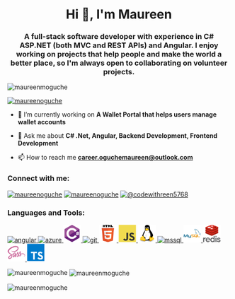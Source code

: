 <h1 align="center">Hi 👋, I'm Maureen</h1>
<h3 align="center">A full-stack software developer with experience in C# ASP.NET (both MVC and REST APIs) and Angular. I enjoy working on projects that help people and make the world a better place, so I'm always open to collaborating on volunteer projects.</h3>

<p align="left"> <img src="https://komarev.com/ghpvc/?username=maureenmoguche&label=Profile%20views&color=0e75b6&style=flat" alt="maureenmoguche" /> </p>

<p align="left"> <a href="https://twitter.com/maureenoguche" target="blank"><img src="https://img.shields.io/twitter/follow/maureenoguche?logo=twitter&style=for-the-badge" alt="maureenoguche" /></a> </p>

- 🔭 I’m currently working on **A Wallet Portal that helps users manage wallet accounts**

- 💬 Ask me about **C# .Net, Angular, Backend Development, Frontend Development**

- 📫 How to reach me **career.oguchemaureen@outlook.com**

<h3 align="left">Connect with me:</h3>
<p align="left">
<a href="https://twitter.com/maureenoguche" target="blank"><img align="center" src="https://raw.githubusercontent.com/rahuldkjain/github-profile-readme-generator/master/src/images/icons/Social/twitter.svg" alt="maureenoguche" height="30" width="40" /></a>
<a href="https://linkedin.com/in/maureenoguche" target="blank"><img align="center" src="https://raw.githubusercontent.com/rahuldkjain/github-profile-readme-generator/master/src/images/icons/Social/linked-in-alt.svg" alt="maureenoguche" height="30" width="40" /></a>
<a href="https://www.youtube.com/c/@codewithreen5768" target="blank"><img align="center" src="https://raw.githubusercontent.com/rahuldkjain/github-profile-readme-generator/master/src/images/icons/Social/youtube.svg" alt="@codewithreen5768" height="30" width="40" /></a>
</p>

<h3 align="left">Languages and Tools:</h3>
<p align="left"> <a href="https://angular.io" target="_blank" rel="noreferrer"> <img src="https://angular.io/assets/images/logos/angular/angular.svg" alt="angular" width="40" height="40"/> </a> <a href="https://azure.microsoft.com/en-in/" target="_blank" rel="noreferrer"> <img src="https://www.vectorlogo.zone/logos/microsoft_azure/microsoft_azure-icon.svg" alt="azure" width="40" height="40"/> </a> <a href="https://www.w3schools.com/cs/" target="_blank" rel="noreferrer"> <img src="https://raw.githubusercontent.com/devicons/devicon/master/icons/csharp/csharp-original.svg" alt="csharp" width="40" height="40"/> </a> <a href="https://git-scm.com/" target="_blank" rel="noreferrer"> <img src="https://www.vectorlogo.zone/logos/git-scm/git-scm-icon.svg" alt="git" width="40" height="40"/> </a> <a href="https://www.w3.org/html/" target="_blank" rel="noreferrer"> <img src="https://raw.githubusercontent.com/devicons/devicon/master/icons/html5/html5-original-wordmark.svg" alt="html5" width="40" height="40"/> </a> <a href="https://developer.mozilla.org/en-US/docs/Web/JavaScript" target="_blank" rel="noreferrer"> <img src="https://raw.githubusercontent.com/devicons/devicon/master/icons/javascript/javascript-original.svg" alt="javascript" width="40" height="40"/> </a> <a href="https://www.linux.org/" target="_blank" rel="noreferrer"> <img src="https://raw.githubusercontent.com/devicons/devicon/master/icons/linux/linux-original.svg" alt="linux" width="40" height="40"/> </a> <a href="https://www.microsoft.com/en-us/sql-server" target="_blank" rel="noreferrer"> <img src="https://www.svgrepo.com/show/303229/microsoft-sql-server-logo.svg" alt="mssql" width="40" height="40"/> </a> <a href="https://www.mysql.com/" target="_blank" rel="noreferrer"> <img src="https://raw.githubusercontent.com/devicons/devicon/master/icons/mysql/mysql-original-wordmark.svg" alt="mysql" width="40" height="40"/> </a> <a href="https://redis.io" target="_blank" rel="noreferrer"> <img src="https://raw.githubusercontent.com/devicons/devicon/master/icons/redis/redis-original-wordmark.svg" alt="redis" width="40" height="40"/> </a> <a href="https://sass-lang.com" target="_blank" rel="noreferrer"> <img src="https://raw.githubusercontent.com/devicons/devicon/master/icons/sass/sass-original.svg" alt="sass" width="40" height="40"/> </a> <a href="https://www.typescriptlang.org/" target="_blank" rel="noreferrer"> <img src="https://raw.githubusercontent.com/devicons/devicon/master/icons/typescript/typescript-original.svg" alt="typescript" width="40" height="40"/> </a> </p>

<p><img align="left" src="https://github-readme-stats.vercel.app/api/top-langs?username=maureenmoguche&show_icons=true&locale=en&layout=compact" alt="maureenmoguche" /></p>

<p>&nbsp;<img align="center" src="https://github-readme-stats.vercel.app/api?username=maureenmoguche&show_icons=true&locale=en" alt="maureenmoguche" /></p>

<p><img align="center" src="https://github-readme-streak-stats.herokuapp.com/?user=maureenmoguche&" alt="maureenmoguche" /></p>

<!---
MaureenMOguche/MaureenMOguche is a ✨ special ✨ repository because its `README.md` (this file) appears on your GitHub profile.
You can click the Preview link to take a look at your changes.
--->
